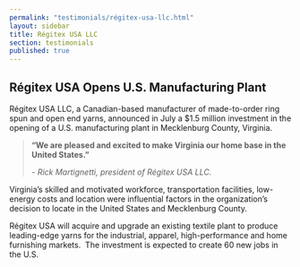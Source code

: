 ```yaml
---
permalink: "testimonials/régitex-usa-llc.html"
layout: sidebar
title: Régitex USA LLC
section: testimonials
published: true
---
```

 

## Régitex USA Opens U.S. Manufacturing Plant

Régitex USA LLC, a Canadian-based manufacturer of made-to-order ring spun and open end yarns, announced in July a $1.5 million investment in the opening of a U.S. manufacturing plant in Mecklenburg County, Virginia.&nbsp; 

> **“We are pleased and excited to make Virginia our home base in the United States.”**
>
>_- Rick Martignetti, president of Régitex USA LLC._

Virginia’s skilled and motivated workforce, transportation facilities, low-energy costs and location were influential factors in the organization’s decision to locate in the United States and Mecklenburg County. 

Régitex USA will acquire and upgrade an existing textile plant to produce leading-edge yarns for the industrial, apparel, high-performance and home furnishing markets.&nbsp; The investment is expected to create 60 new jobs in the U.S. 
  
